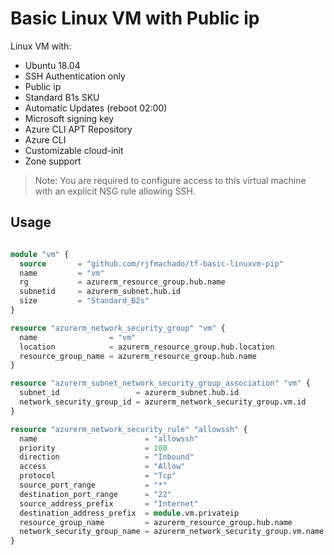 # Basic Linux VM with Public ip

Linux VM with:

- Ubuntu 18.04
- SSH Authentication only
- Public ip
- Standard B1s SKU
- Automatic Updates (reboot 02:00)
- Microsoft signing key
- Azure CLI APT Repository
- Azure CLI
- Customizable cloud-init
- Zone support

> Note: You are required to configure access to this virtual machine with an explicit NSG rule allowing SSH.

## Usage

```terraform

module "vm" {
  source       = "github.com/rjfmachado/tf-basic-linuxvm-pip"
  name         = "vm"
  rg           = azurerm_resource_group.hub.name
  subnetid     = azurerm_subnet.hub.id
  size         = "Standard_B2s"
}

resource "azurerm_network_security_group" "vm" {
  name                = "vm"
  location            = azurerm_resource_group.hub.location
  resource_group_name = azurerm_resource_group.hub.name
}

resource "azurerm_subnet_network_security_group_association" "vm" {
  subnet_id                 = azurerm_subnet.hub.id
  network_security_group_id = azurerm_network_security_group.vm.id
}

resource "azurerm_network_security_rule" "allowssh" {
  name                        = "allowssh"
  priority                    = 100
  direction                   = "Inbound"
  access                      = "Allow"
  protocol                    = "Tcp"
  source_port_range           = "*"
  destination_port_range      = "22"
  source_address_prefix       = "Internet"
  destination_address_prefix  = module.vm.privateip
  resource_group_name         = azurerm_resource_group.hub.name
  network_security_group_name = azurerm_network_security_group.vm.name
}
```

